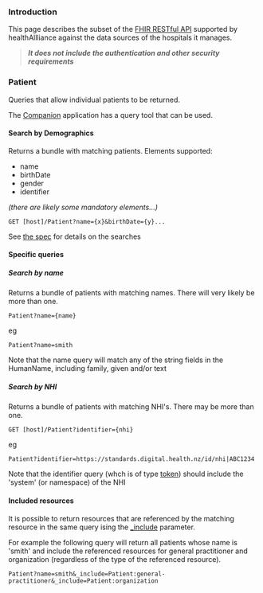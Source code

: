 

### Introduction
This page describes the subset of the [FHIR RESTful API](http://hl7.org/fhir/http.html) supported by healthAllliance against the data sources of the hospitals it manages.

>**_It does not include the authentication and other security requirements_**



### Patient
Queries that allow individual patients to be returned.

The [Companion](companion.html) application has a query tool that can be used.
 
#### Search by Demographics

Returns a bundle with matching patients. Elements supported:

* name
* birthDate
* gender
* identifier

_(there are likely some mandatory elements...)_

    GET [host]/Patient?name={x}&birthDate={y}...

See [the spec](http://hl7.org/fhir/patient.html#search) for details on the searches

#### Specific queries

##### Search by name
Returns a bundle of patients with matching names. There will very likely be more than one. 

    Patient?name={name}

eg

    Patient?name=smith

Note that the name query will match any of the string fields in the HumanName, including family, given and/or text

##### Search by NHI
Returns a bundle of patients with matching NHI's. There may be more than one.

    GET [host]/Patient?identifier={nhi}
eg

    Patient?identifier=https://standards.digital.health.nz/id/nhi|ABC1234

Note that the identifier query (whch is of type [token](http://hl7.org/fhir/search.html#token)) should include the 'system' (or namespace) of the NHI


#### Included resources

It is possible to return resources that are referenced by the matching resource in the same query ising the [_include]() parameter. 

For example the following query will return all patients whose name is 'smith' and include the referenced resources for general practitioner and organization (regardless of the type of the referenced resource).

    Patient?name=smith&_include=Patient:general-practitioner&_include=Patient:organization

